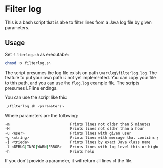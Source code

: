 # Filter log

This is a bash script that is able to filter lines from a Java log file by given parameters.

## Usage

Set `filterlog.sh` as executable:
```bash
chmod +x filterlog.sh
```

The script presumes the log file exists on path `\var\log\filterlog.log`. The feature to put your own path is not yet implemented.
You can copy your file to this path, and you can use the `flog.log` example file. The scripts presumes LF line endings.

You can use the script like this:
```bash
./filterlog.sh <parameters>
```
Where parameters are the following:
```bash
-m                            Prints lines not older than 5 minutes
-H                            Prints lines not older than a hour
-u <user>                     Prints lines with given user
-g <string>                   Prints lines with message that contains given string
-j <trieda>                   Prints lines by exact Java class name
-l <DEBUG|INFO|WARN|ERROR>    Prints lines with log level this or higher
-h                            Prints help
```
If you don't provide a parameter, it will return all lines of the file.

